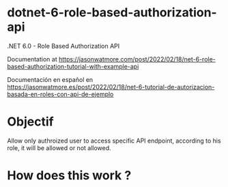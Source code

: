 # dotnet-6-role-based-authorization-api

.NET 6.0 - Role Based Authorization API

Documentation at https://jasonwatmore.com/post/2022/02/18/net-6-role-based-authorization-tutorial-with-example-api

Documentación en español en https://jasonwatmore.es/post/2022/02/18/net-6-tutorial-de-autorizacion-basada-en-roles-con-api-de-ejemplo


# Objectif
Allow only authroized user to access specific API endpoint, according to his role, it will be allowed or not allowed.

# How does this work ?
